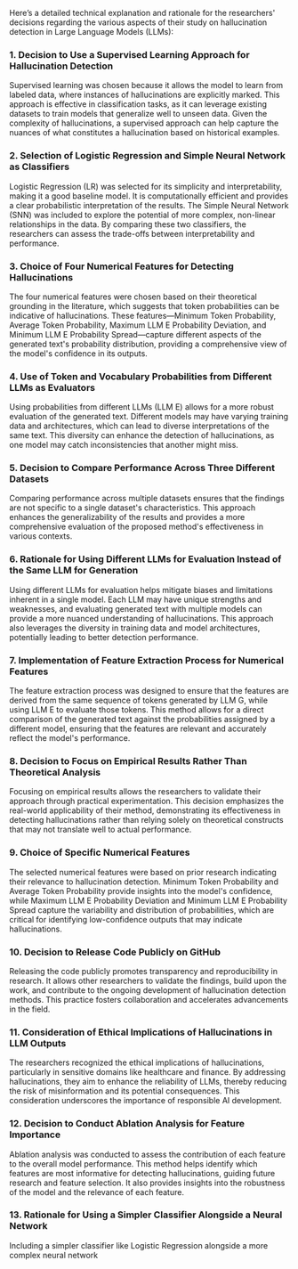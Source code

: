 Here’s a detailed technical explanation and rationale for the researchers' decisions regarding the various aspects of their study on hallucination detection in Large Language Models (LLMs):

### 1. Decision to Use a Supervised Learning Approach for Hallucination Detection
Supervised learning was chosen because it allows the model to learn from labeled data, where instances of hallucinations are explicitly marked. This approach is effective in classification tasks, as it can leverage existing datasets to train models that generalize well to unseen data. Given the complexity of hallucinations, a supervised approach can help capture the nuances of what constitutes a hallucination based on historical examples.

### 2. Selection of Logistic Regression and Simple Neural Network as Classifiers
Logistic Regression (LR) was selected for its simplicity and interpretability, making it a good baseline model. It is computationally efficient and provides a clear probabilistic interpretation of the results. The Simple Neural Network (SNN) was included to explore the potential of more complex, non-linear relationships in the data. By comparing these two classifiers, the researchers can assess the trade-offs between interpretability and performance.

### 3. Choice of Four Numerical Features for Detecting Hallucinations
The four numerical features were chosen based on their theoretical grounding in the literature, which suggests that token probabilities can be indicative of hallucinations. These features—Minimum Token Probability, Average Token Probability, Maximum LLM E Probability Deviation, and Minimum LLM E Probability Spread—capture different aspects of the generated text's probability distribution, providing a comprehensive view of the model's confidence in its outputs.

### 4. Use of Token and Vocabulary Probabilities from Different LLMs as Evaluators
Using probabilities from different LLMs (LLM E) allows for a more robust evaluation of the generated text. Different models may have varying training data and architectures, which can lead to diverse interpretations of the same text. This diversity can enhance the detection of hallucinations, as one model may catch inconsistencies that another might miss.

### 5. Decision to Compare Performance Across Three Different Datasets
Comparing performance across multiple datasets ensures that the findings are not specific to a single dataset's characteristics. This approach enhances the generalizability of the results and provides a more comprehensive evaluation of the proposed method's effectiveness in various contexts.

### 6. Rationale for Using Different LLMs for Evaluation Instead of the Same LLM for Generation
Using different LLMs for evaluation helps mitigate biases and limitations inherent in a single model. Each LLM may have unique strengths and weaknesses, and evaluating generated text with multiple models can provide a more nuanced understanding of hallucinations. This approach also leverages the diversity in training data and model architectures, potentially leading to better detection performance.

### 7. Implementation of Feature Extraction Process for Numerical Features
The feature extraction process was designed to ensure that the features are derived from the same sequence of tokens generated by LLM G, while using LLM E to evaluate those tokens. This method allows for a direct comparison of the generated text against the probabilities assigned by a different model, ensuring that the features are relevant and accurately reflect the model's performance.

### 8. Decision to Focus on Empirical Results Rather Than Theoretical Analysis
Focusing on empirical results allows the researchers to validate their approach through practical experimentation. This decision emphasizes the real-world applicability of their method, demonstrating its effectiveness in detecting hallucinations rather than relying solely on theoretical constructs that may not translate well to actual performance.

### 9. Choice of Specific Numerical Features
The selected numerical features were based on prior research indicating their relevance to hallucination detection. Minimum Token Probability and Average Token Probability provide insights into the model's confidence, while Maximum LLM E Probability Deviation and Minimum LLM E Probability Spread capture the variability and distribution of probabilities, which are critical for identifying low-confidence outputs that may indicate hallucinations.

### 10. Decision to Release Code Publicly on GitHub
Releasing the code publicly promotes transparency and reproducibility in research. It allows other researchers to validate the findings, build upon the work, and contribute to the ongoing development of hallucination detection methods. This practice fosters collaboration and accelerates advancements in the field.

### 11. Consideration of Ethical Implications of Hallucinations in LLM Outputs
The researchers recognized the ethical implications of hallucinations, particularly in sensitive domains like healthcare and finance. By addressing hallucinations, they aim to enhance the reliability of LLMs, thereby reducing the risk of misinformation and its potential consequences. This consideration underscores the importance of responsible AI development.

### 12. Decision to Conduct Ablation Analysis for Feature Importance
Ablation analysis was conducted to assess the contribution of each feature to the overall model performance. This method helps identify which features are most informative for detecting hallucinations, guiding future research and feature selection. It also provides insights into the robustness of the model and the relevance of each feature.

### 13. Rationale for Using a Simpler Classifier Alongside a Neural Network
Including a simpler classifier like Logistic Regression alongside a more complex neural network